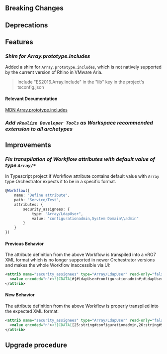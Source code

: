 [//]: # (VERSION_PLACEHOLDER DO NOT DELETE)
[//]: # (Used when working on a new release. Placed together with the Version.md)
[//]: # (Nothing here is optional. If a step must not be performed, it must be said so)
[//]: # (Do not fill the version, it will be done automatically)
[//]: # (Quick Intro to what is the focus of this release)

## Breaking Changes

[//]: # (### *Breaking Change*)
[//]: # (Describe the breaking change AND explain how to resolve it)
[//]: # (You can utilize internal links /e.g. link to the upgrade procedure, link to the improvement|deprecation that introduced this/)

## Deprecations

[//]: # (### *Deprecation*)
[//]: # (Explain what is deprecated and suggest alternatives)

[//]: # (Features -> New Functionality)

## Features

### *Shim for Array.prototype.includes*

Added a shim for `Array.prototype.includes`, which is not natively supported by the current version of Rhino in VMware Aria.

> Include "ES2016.Array.Include" in the "lib" key in the project's tsconfig.json

#### Relevant Documentation

[MDN Array.prototype.includes](https://developer.mozilla.org/en-US/docs/Web/JavaScript/Reference/Global_Objects/Array/includes)

[//]: # (### *Feature Name*)
[//]: # (Describe the feature)
[//]: # (Optional But higlhy recommended Specify *NONE* if missing)
[//]: # (#### Relevant Documentation:)

### *Add `vRealize Developer Tools` as Workspace recommended extension to all archetypes*

[//]: # (Improvements -> Bugfixes/hotfixes or general improvements)

## Improvements

[//]: # (### *Improvement Name* )
[//]: # (Talk ONLY regarding the improvement)
[//]: # (Optional But higlhy recommended)
[//]: # (#### Previous Behavior)
[//]: # (Explain how it used to behave, regarding to the change)
[//]: # (Optional But higlhy recommended)
[//]: # (#### New Behavior)
[//]: # (Explain how it behaves now, regarding to the change)
[//]: # (Optional But higlhy recommended Specify *NONE* if missing)
[//]: # (#### Relevant Documentation:)

### *Fix transpilation of Workflow attributes with default value of type `Array/*`*

In Typescript project if Workflow attribute contains default value with `Array` type Orchestrator expects it to be in a specific format.

```typescript
@Workflow({
    name: "Define attribute",
    path: "Service/Test",
    attributes: {
        security_assignees: {
            type: "Array/LdapUser",
            value: "configurationadmin,System Domain\\admin"
        }
    }
})
```

#### Previous Behavior

The attribute definition from the above Workflow is transpiled into a vRO7 XML format which is no longer supported in newer Orchestrator versions and makes the whole Workflow inaccessible via UI:

```xml
<attrib name="security_assignees" type="Array/LdapUser" read-only="false">
  <value encoded="n"><![CDATA[#{#LdapUser#configurationadmin#;#LdapUser#System Domain\admin#}#"]]></value>
</attrib>
```

#### New Behavior

The attribute definition from the above Workflow is properly transpiled into the expected XML format:

```xml
<attrib name="security_assignees" type="Array/LdapUser" read-only="false">
  <value encoded="n"><![CDATA[[25:string#configurationadmin,26:string#System Domain\admin]]]></value>
</attrib>
```

## Upgrade procedure

[//]: # (Explain in details if something needs to be done)
